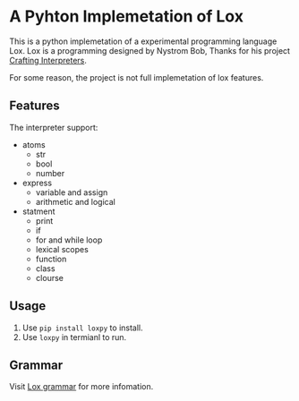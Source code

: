 # A Pyhton Implemetation of Lox

This is a python implemetation of a experimental programming language Lox.
Lox is a programming designed by Nystrom Bob, Thanks for his project [Crafting Interpreters](http://craftinginterpreters.com/).

For some reason, the project is not full implemetation of lox features.

## Features

The interpreter support:
- atoms
    - str
    - bool
    - number
- express
    - variable and assign
    - arithmetic and logical
- statment
    - print
    - if
    - for and while loop
    - lexical scopes
    - function
    - class
    - clourse

## Usage

1. Use `pip install loxpy` to install.
2. Use `loxpy` in termianl to run.

## Grammar

Visit [Lox grammar](http://craftinginterpreters.com/appendix-i.html) for more infomation.
